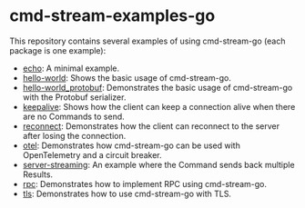 # cmd-stream-examples-go
This repository contains several examples of using cmd-stream-go (each package 
is one example):
- [echo](echo): A minimal example.
- [hello-world](hello-world): Shows the basic usage of cmd-stream-go.
- [hello-world_protobuf](hello-world_protobuf): Demonstrates the 
  basic usage of cmd-stream-go with the Protobuf serializer.
- [keepalive](keepalive): Shows how the client can keep a connection 
  alive when there are no Commands to send.
- [reconnect](reconnect): Demonstrates how the client can reconnect 
  to the server after losing the connection.
- [otel](otel): Demonstrates how cmd-stream-go can be used with OpenTelemetry 
  and a circuit breaker.
- [server-streaming](server-streaming): An example where the Command 
  sends back multiple Results.
- [rpc](rpc): Demonstrates how to implement RPC using cmd-stream-go.
- [tls](tls): Demonstrates how to use cmd-stream-go with TLS.